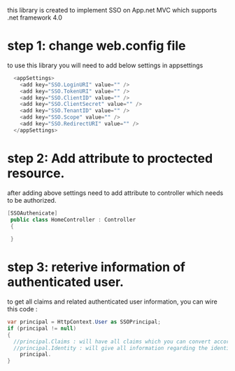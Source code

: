 
this library is created to implement SSO on App.net MVC which supports .net framework 4.0
# step 1: change web.config file
to use this library you will need to add below settings in appsettings
```c#
  <appSettings>
    <add key="SSO.LoginURI" value="" />
    <add key="SSO.TokenURI" value="" />
    <add key="SSO.ClientID" value="" />
    <add key="SSO.ClientSecret" value="" />
    <add key="SSO.TenantID" value="" />
    <add key="SSO.Scope" value="" />
    <add key="SSO.RedirectURI" value="" />
  </appSettings>

```



# step 2: Add attribute to proctected resource.
after adding above settings need to add attribute to controller which needs to be authorized.
```c#
[SSOAuthenicate]
 public class HomeController : Controller
 {
 
 }
```

 
# step 3:  reterive information of authenticated user.  
to get all claims and related authenticated user information, you can wire this code :
```c#
var principal = HttpContext.User as SSOPrincipal;
if (principal != null)
{
  //principal.Claims : will have all claims which you can convert according to your need.
  //principal.Identity : will give all information regarding the identity like name,email,upn and everything.
    principal.
}
```

